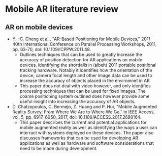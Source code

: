 # Mobile AR literature review

## AR on mobile devices
- Y. -C. Cheng et al., "AR-Based Positioning for Mobile Devices," 2011 40th International Conference on Parallel Processing Workshops, 2011, pp. 63-70, doi: 10.1109/ICPPW.2011.48.
    -  Outlines techniques that can be used to greatly increase the accuracy of position detection for AR applications on mobile devices, identifying the shortfalls in (albeit) 2011 portable positional tracking hardware. Notably it identifies how the orientation of the device, camera focal length and other image data can be used to increase the accuracy of objects placed in the envirnmnet in AR.
    -  This paper does not deal with video however, and only identifies processing techniques that can be used for fixed images. The coarse positioning system outlined does however provide some useful insight into increasing the accuracy of AR objects.
- D. Chatzopoulos, C. Bermejo, Z. Huang and P. Hui, "Mobile Augmented Reality Survey: From Where We Are to Where We Go," in IEEE Access, vol. 5, pp. 6917-6950, 2017, doi: 10.1109/ACCESS.2017.2698164.
    - This paper describes the current and potential applications for mobile augmented reality as well as identifying the ways a user can interract with systems deployed on these devices. The paper also discusses frameworks that can be used for developing AR applications as well as hardware and software considerations that need to be made during development.
